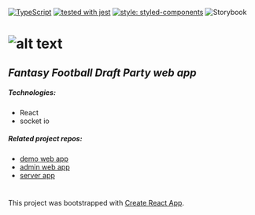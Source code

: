 [![TypeScript](https://badges.frapsoft.com/typescript/code/typescript.svg?v=101)](https://github.com/ellerbrock/typescript-badges/)
[![tested with jest](https://img.shields.io/badge/tested_with-jest-99424f.svg)](https://github.com/facebook/jest)
[![style: styled-components](https://img.shields.io/badge/style-%F0%9F%92%85%20styled--components-orange.svg?colorB=daa357&colorA=db748e)](https://github.com/styled-components/styled-components)
![Storybook](https://cdn.jsdelivr.net/gh/storybookjs/brand@master/badge/badge-storybook.svg)

# ![alt text](https://thebigboardassets.s3.us-east-2.amazonaws.com/BBlogo_green.png 'The Big Board')

## _Fantasy Football Draft Party web app_

##### _Technologies:_

- React
- socket io

##### _Related project repos:_

- [demo web app](https://github.com/JohnDHamm/the-big-board-demo)
- [admin web app](https://github.com/JohnDHamm/the-big-board-admin)
- [server app](https://github.com/JohnDHamm/the-big-board-server)

#

This project was bootstrapped with [Create React App](https://github.com/facebook/create-react-app).

